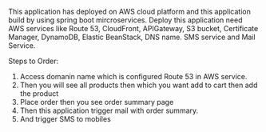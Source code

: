 This application has deployed on AWS cloud platform and this application build by using spring boot mircroservices.
Deploy this application need AWS services like Route 53, CloudFront, APIGateway, S3 bucket, Certificate Manager, DynamoDB, Elastic BeanStack, DNS name.
SMS service and Mail Service.

Steps to Order:
1. Access domanin name which is configured Route 53 in AWS service.
2. Then you will see all products then which you want add to cart then add the product
3. Place order then you see order summary page
4. Then this application trigger mail with order summary.
5. And trigger SMS to mobiles
